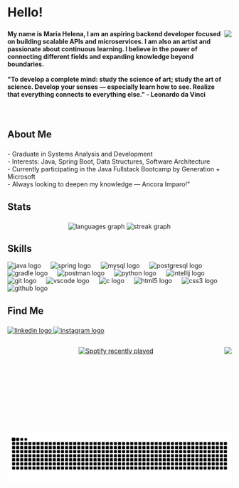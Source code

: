<h1 align="left">Hello!</h1>

###

<img align="right" height="147" src="https://i.gifer.com/Ocdc.gif"  />

###

<h4 align="left">My name is Maria Helena, I am an aspiring backend developer focused on building scalable APIs and microservices. I am also an artist and passionate about continuous learning. I believe in the power of connecting different fields and expanding knowledge beyond boundaries.<br><br>"To develop a complete mind: study the science of art; study the art of science. Develop your senses — especially learn how to see. Realize that everything connects to everything else." - Leonardo da Vinci</h4>

###

<br clear="both">

<h2 align="left">About Me</h2>

###

<p align="left">- Graduate in Systems Analysis and Development<br>- Interests: Java, Spring Boot, Data Structures, Software Architecture<br>- Currently participating in the Java Fullstack Bootcamp by Generation + Microsoft<br>- Always looking to deepen my knowledge — Ancora Imparo!"</p>

###
###

<h2 align="left">Stats</h2>

###

<div align="center">
  <img src="https://github-readme-stats.vercel.app/api/top-langs?username=squarcinihelena&locale=en&hide_title=false&layout=compact&card_width=320&langs_count=5&theme=great-gatsby&hide_border=true&order=2" height="150" alt="languages graph"  />
  <img src="https://streak-stats.demolab.com?user=squarcinihelena&locale=en&mode=daily&theme=great-gatsby&hide_border=true&border_radius=5&order=3" height="150" alt="streak graph"  />
</div>

###

## Skills

<div align="left">
  <img src="https://cdn.jsdelivr.net/gh/devicons/devicon/icons/java/java-original.svg" height="38" alt="java logo"  />
  <img width="14" />
  <img src="https://cdn.jsdelivr.net/gh/devicons/devicon/icons/spring/spring-original.svg" height="38" alt="spring logo"  />
  <img width="14" />
  <img src="https://cdn.jsdelivr.net/gh/devicons/devicon/icons/mysql/mysql-original.svg" height="38" alt="mysql logo"  />
  <img width="14" />
  <img src="https://cdn.jsdelivr.net/gh/devicons/devicon/icons/postgresql/postgresql-original.svg" height="38" alt="postgresql logo"  />
  <img width="14" />
  <img src="https://skillicons.dev/icons?i=gradle" height="38" alt="gradle logo"  />
  <img width="14" />
  <img src="https://skillicons.dev/icons?i=postman" height="38" alt="postman logo"  />
  <img width="14" />
  <img src="https://cdn.jsdelivr.net/gh/devicons/devicon/icons/python/python-original.svg" height="38" alt="python logo"  />
  <img width="14" />
  <img src="https://cdn.jsdelivr.net/gh/devicons/devicon/icons/intellij/intellij-original.svg" height="38" alt="intellij logo"  />
  <img width="14" />
  <img src="https://cdn.jsdelivr.net/gh/devicons/devicon/icons/git/git-original.svg" height="38" alt="git logo"  />
  <img width="14" />
  <img src="https://cdn.jsdelivr.net/gh/devicons/devicon/icons/vscode/vscode-original.svg" height="38" alt="vscode logo"  />
  <img width="14" />
  <img src="https://cdn.jsdelivr.net/gh/devicons/devicon/icons/c/c-original.svg" height="38" alt="c logo"  />
  <img width="14" />
  <img src="https://cdn.jsdelivr.net/gh/devicons/devicon/icons/html5/html5-original-wordmark.svg" height="38" alt="html5 logo"  />
  <img width="14" />
  <img src="https://cdn.jsdelivr.net/gh/devicons/devicon/icons/css3/css3-original-wordmark.svg" height="38" alt="css3 logo"  />
  <img width="14" />
  <img src="https://cdn.jsdelivr.net/gh/devicons/devicon/icons/github/github-original.svg" height="38" alt="github logo"  />
</div>

###

<h2 align="left">Find Me</h2>

###

<div align="left">
  <a href="https://www.linkedin.com/in/maria-helena-squarcini-5319ba206/" target="_blank">
    <img src="https://img.shields.io/static/v1?message=LinkedIn&logo=linkedin&label=&color=0077B5&logoColor=&labelColor=&style=for-the-badge" height="24" alt="linkedin logo"  />
  </a>
  <a href="https://www.instagram.com/squarcinihelena/" target="_blank">
    <img src="https://img.shields.io/static/v1?message=Instagram&logo=instagram&label=%20#0000000&color=%20#11111&logoColor=white&labelColor=&style=for-the-badge" height="24" alt="instagram logo"  />
  </a>
</div>

###

<h2 align="left"></h2>

###

<img align="right" height="194" src="https://i.gifer.com/1Dv5.gif"  />

###

<div align="center">
  <a href="https://open.spotify.com/user/22xwvaprb7b2krxuk5a2bnqzq">
    <img src="https://spotify-recently-played-readme.vercel.app/api?user=22xwvaprb7b2krxuk5a2bnqzq&count=2&unique=true" alt="Spotify recently played"  />
  </a>
</div>

###

## 

<picture align="center">
  <source media="(prefers-color-scheme: dark)" srcset="https://raw.githubusercontent.com/squarcinihelena/squarcinihelena/output/github-contribution-grid-snake-dark.svg">
  <source media="(prefers-color-scheme: light)" srcset="https://raw.githubusercontent.com/squarcinihelena/squarcinihelena/output/github-contribution-grid-snake-dark.svg">
  <img align="center" alt="Animação da Grade de Contribuições do GitHub" src="https://raw.githubusercontent.com/squarcinihelena/squarcinihelena/output/github-contribution-grid-snake.svg">
</picture>

